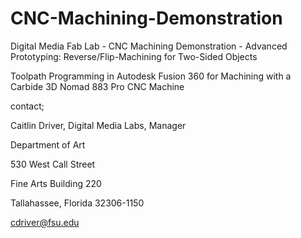 # CNC-Machining-Demonstration
Digital Media Fab Lab - CNC Machining Demonstration - Advanced Prototyping: Reverse/Flip-Machining for Two-Sided Objects

Toolpath Programming in Autodesk Fusion 360 for Machining with a Carbide 3D Nomad 883 Pro CNC Machine


contact;

Caitlin Driver, Digital Media Labs, Manager

Department of Art

530 West Call Street

Fine Arts Building 220

Tallahassee, Florida 32306-1150 

cdriver@fsu.edu
